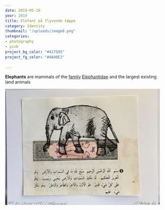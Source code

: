 ```yaml
---
date: 2019-05-16
year: 2019
title: Elefant på flyvende tæppe
category: Identity
thumbnail: "/uploads/image8.png"
categories:
- photography
- pink
project_bg_color: "#417505"
project_fg_color: "#4A90E2"

---
```

**Elephants** are mammals of the [family](https://en.wikipedia.org/wiki/Family_(biology) "Family (biology)") [Elephantidae](https://en.wikipedia.org/wiki/Elephantidae "Elephantidae") and the largest existing land animals

![](/uploads/image8.png)